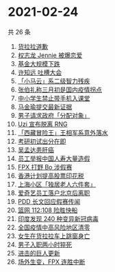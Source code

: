 # 2021-02-24

共 26 条

<!-- BEGIN -->
<!-- 最后更新时间 Wed Feb 24 2021 23:17:45 GMT+0800 (CST) -->

1. [货拉拉道歉](https://www.zhihu.com/search?q=货拉拉)
2. [权志龙 Jennie 被爆恋爱](https://www.zhihu.com/search?q=权志龙jennie)
3. [基金大规模下跌](https://www.zhihu.com/search?q=基金大跌)
4. [许知远 吐槽大会](https://www.zhihu.com/search?q=许知远)
5. [「小马云」系二级智力残疾](https://www.zhihu.com/search?q=小马云)
6. [张伯礼称三月初是国内疫情拐点](https://www.zhihu.com/search?q=新冠疫情拐点)
7. [中小学生禁止带手机入课堂](https://www.zhihu.com/search?q=中小学禁止带手机)
8. [马金瑜提交最新证据](https://www.zhihu.com/search?q=马金瑜)
9. [男子请求政府「分配对象」](https://www.zhihu.com/search?q=分配对象)
10. [Uzi 宣布脱离 RNG](https://www.zhihu.com/search?q=uzi)
11. [「西藏冒险王」王相军系意外落水](https://www.zhihu.com/search?q=西藏冒险王)
12. [考研初试出分在即](https://www.zhihu.com/search?q=2021考研)
13. [吴孟达患肝癌](https://www.zhihu.com/search?q=吴孟达)
14. [员工举报中国人寿大量造假](https://www.zhihu.com/search?q=中国人寿造假)
15. [FPX 打野 Bo 涉假赛](https://www.zhihu.com/search?q=fpx假赛)
16. [香港计划提高股票印花税](https://www.zhihu.com/search?q=港股印花税)
17. [上海小区「独居老人六件套」](https://www.zhihu.com/search?q=独居老人六件套)
18. [爱奇艺员工落户北京后离职](https://www.zhihu.com/search?q=爱奇艺员工落户北京)
19. [PDD 长文回应假赛传闻](https://www.zhihu.com/search?q=PDD)
20. [篮网 112:108 险胜快船](https://www.zhihu.com/search?q=篮网)
21. [印度发现 240 种变异新冠病毒](https://www.zhihu.com/search?q=印度新冠病毒)
22. [全国疫情中高风险地区清零](https://www.zhihu.com/search?q=全国疫情)
23. [女生在货拉拉车上跳窗身亡](https://www.zhihu.com/search?q=货拉拉跳车)
24. [男子入职两小时猝死](https://www.zhihu.com/search?q=入职猝死)
25. [进击的巨人更新](https://www.zhihu.com/search?q=进击的巨人)
26. [场外生变，FPX 连胜中断](https://www.zhihu.com/search?q=fpx)

<!-- END -->
